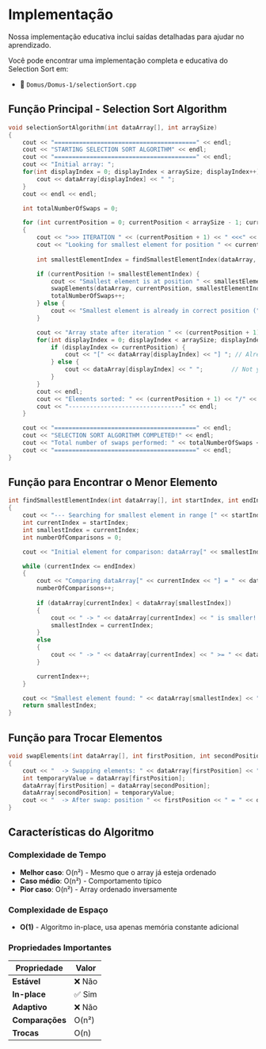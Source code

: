 # Implementação

Nossa implementação educativa inclui saídas detalhadas para ajudar no aprendizado.

Você pode encontrar uma implementação completa e educativa do Selection Sort em:

<resource src="../../Domus/Domus-1/selectionSort.cpp">

- 📁 `Domus/Domus-1/selectionSort.cpp`

</resource>


## Função Principal - Selection Sort Algorithm

```cpp
void selectionSortAlgorithm(int dataArray[], int arraySize)
{
    cout << "========================================" << endl;
    cout << "STARTING SELECTION SORT ALGORITHM" << endl;
    cout << "========================================" << endl;
    cout << "Initial array: ";
    for(int displayIndex = 0; displayIndex < arraySize; displayIndex++) {
        cout << dataArray[displayIndex] << " ";
    }
    cout << endl << endl;

    int totalNumberOfSwaps = 0;

    for (int currentPosition = 0; currentPosition < arraySize - 1; currentPosition++)
    {
        cout << ">>> ITERATION " << (currentPosition + 1) << " <<<" << endl;
        cout << "Looking for smallest element for position " << currentPosition << endl;
        
        int smallestElementIndex = findSmallestElementIndex(dataArray, currentPosition, arraySize - 1);

        if (currentPosition != smallestElementIndex) {
            cout << "Smallest element is at position " << smallestElementIndex << ", need to swap with position " << currentPosition << endl;
            swapElements(dataArray, currentPosition, smallestElementIndex);
            totalNumberOfSwaps++;
        } else {
            cout << "Smallest element is already in correct position (" << currentPosition << "), no swap needed" << endl;
        }

        cout << "Array state after iteration " << (currentPosition + 1) << ": ";
        for(int displayIndex = 0; displayIndex < arraySize; displayIndex++) {
            if (displayIndex <= currentPosition) {
                cout << "[" << dataArray[displayIndex] << "] "; // Already sorted elements
            } else {
                cout << dataArray[displayIndex] << " ";        // Not yet sorted elements
            }
        }
        cout << endl;
        cout << "Elements sorted: " << (currentPosition + 1) << "/" << arraySize << endl;
        cout << "--------------------------------" << endl;
    }

    cout << "========================================" << endl;
    cout << "SELECTION SORT ALGORITHM COMPLETED!" << endl;
    cout << "Total number of swaps performed: " << totalNumberOfSwaps << endl;
    cout << "========================================" << endl;
}
```

## Função para Encontrar o Menor Elemento

```cpp
int findSmallestElementIndex(int dataArray[], int startIndex, int endIndex)
{
    cout << "--- Searching for smallest element in range [" << startIndex << ", " << endIndex << "] ---" << endl;
    int currentIndex = startIndex;
    int smallestIndex = currentIndex;
    int numberOfComparisons = 0;

    cout << "Initial element for comparison: dataArray[" << smallestIndex << "] = " << dataArray[smallestIndex] << endl;

    while (currentIndex <= endIndex)
    {
        cout << "Comparing dataArray[" << currentIndex << "] = " << dataArray[currentIndex] << " with current smallest dataArray[" << smallestIndex << "] = " << dataArray[smallestIndex];
        numberOfComparisons++;
        
        if (dataArray[currentIndex] < dataArray[smallestIndex])
        {
            cout << " -> " << dataArray[currentIndex] << " is smaller! New smallest element found at position " << currentIndex << endl;
            smallestIndex = currentIndex;
        }
        else
        {
            cout << " -> " << dataArray[currentIndex] << " >= " << dataArray[smallestIndex] << ", keeping current smallest" << endl;
        }

        currentIndex++;
    }

    cout << "Smallest element found: " << dataArray[smallestIndex] << " at position " << smallestIndex << " (after " << numberOfComparisons << " comparisons)" << endl;
    return smallestIndex;
}
```

## Função para Trocar Elementos

```cpp
void swapElements(int dataArray[], int firstPosition, int secondPosition)
{
    cout << "  -> Swapping elements: " << dataArray[firstPosition] << " (position " << firstPosition << ") <-> " << dataArray[secondPosition] << " (position " << secondPosition << ")" << endl;
    int temporaryValue = dataArray[firstPosition];
    dataArray[firstPosition] = dataArray[secondPosition];
    dataArray[secondPosition] = temporaryValue;
    cout << "  -> After swap: position " << firstPosition << " = " << dataArray[firstPosition] << ", position " << secondPosition << " = " << dataArray[secondPosition] << endl;
}
```


## Características do Algoritmo

### Complexidade de Tempo
- **Melhor caso**: O(n²) - Mesmo que o array já esteja ordenado
- **Caso médio**: O(n²) - Comportamento típico
- **Pior caso**: O(n²) - Array ordenado inversamente

### Complexidade de Espaço
- **O(1)** - Algoritmo in-place, usa apenas memória constante adicional

### Propriedades Importantes

| Propriedade | Valor |
|-------------|-------|
| **Estável** | ❌ Não |
| **In-place** | ✅ Sim |
| **Adaptivo** | ❌ Não |
| **Comparações** | O(n²) |
| **Trocas** | O(n) |

